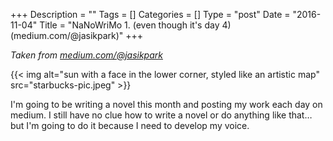 +++
Description = ""
Tags = []
Categories = []
Type = "post"
Date = "2016-11-04"
Title = "NaNoWriMo 1. (even though it's day 4) (medium.com/@jasikpark)"
+++

*Taken from [medium.com/@jasikpark](https://medium.com/@jasikpark)*

{{< img alt="sun with a face in the lower corner, styled like an artistic map" src="starbucks-pic.jpeg" >}}

I'm going to be writing a novel this month and posting my work each day on medium. I still have no clue how to write a novel or do anything like that… but I'm going to do it because I need to develop my voice.